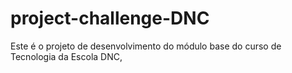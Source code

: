 # project-challenge-DNC
Este é o projeto de desenvolvimento do módulo base do curso de Tecnologia da Escola DNC,
